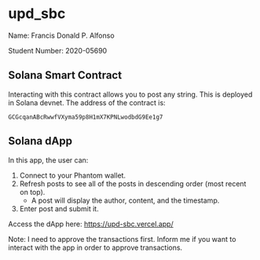 # upd_sbc

Name: Francis Donald P. Alfonso

Student Number: 2020-05690

## Solana Smart Contract
Interacting with this contract allows you to post any string. This is deployed in Solana devnet. The address of the contract is:

```
GCGcqanABcRwwfVXyma59p8H1mX7KPNLwodbdG9Ee1g7
```

## Solana dApp
In this app, the user can:
1. Connect to your Phantom wallet.
2. Refresh posts to see all of the posts in descending order (most recent on top).
    - A post will display the author, content, and the timestamp.
3. Enter post and submit it.

Access the dApp here: https://upd-sbc.vercel.app/

Note: I need to approve the transactions first. Inform me if you want to interact with the app in order to approve transactions.